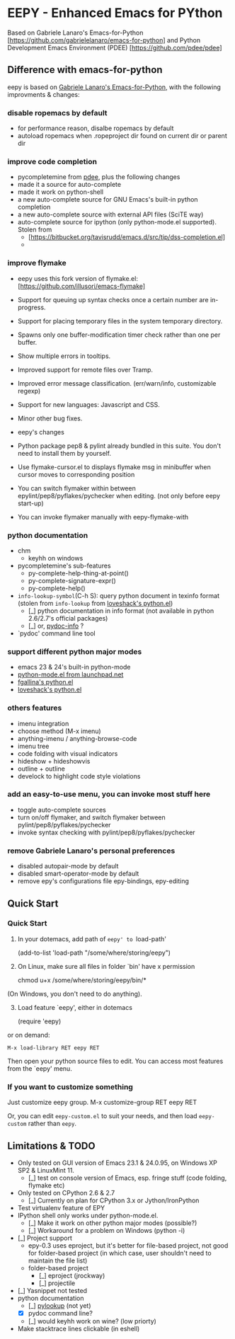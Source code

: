 
# EEPY - Enhanced Emacs for PYthon
 Based on Gabriele Lanaro's Emacs-for-Python
 [https://github.com/gabrielelanaro/emacs-for-python]
 and Python Development Emacs Environment (PDEE)
 [https://github.com/pdee/pdee]

## Difference with emacs-for-python
eepy is based on [Gabriele Lanaro's Emacs-for-Python], with the following
improvments & changes: 

[Gabriele Lanaro's Emacs-for-Python]: https://github.com/gabrielelanaro/emacs-for-python


### disable ropemacs by default

 * for performance reason, disalbe ropemacs by default
 * autoload ropemacs when .ropeproject dir found on current dir or parent dir


### improve code completion

 * pycompletemine from [pdee], plus the following changes
 * made it a source for auto-complete
 * made it work on python-shell
 * a new auto-complete source for GNU Emacs's built-in python completion
 * a new auto-complete source with external API files (SciTE way)
 * auto-complete source for ipython (only python-mode.el supported). Stolen from
    * [https://bitbucket.org/tavisrudd/emacs.d/src/tip/dss-completion.el]
    * [pdee]: https://github.com/pdee/pdee/


### improve flymake

 * eepy uses this fork version of flymake.el: [https://github.com/illusori/emacs-flymake]
 * Support for queuing up syntax checks once a certain number are in-progress.
 * Support for placing temporary files in the system temporary directory.
 * Spawns only one buffer-modification timer check rather than one per buffer.
 * Show multiple errors in tooltips.
 * Improved support for remote files over Tramp.
 * Improved error message classification. (err/warn/info, customizable regexp)
 * Support for new languages: Javascript and CSS.
 * Minor other bug fixes.
 * eepy's changes
 * Python package pep8 & pylint already bundled in this suite. You don't need to install them by yourself.
 * Use flymake-cursor.el to displays flymake msg in minibuffer when cursor moves to corresponding position
 * You can switch flymaker within between epylint/pep8/pyflakes/pychecker when editing. (not only before eepy start-up)

 * You can invoke flymaker manually with eepy-flymake-with


### python documentation

 * chm
   * keyhh on windows
 * pycompletemine's sub-features
   * py-complete-help-thing-at-point(<M-f1>)
   * py-complete-signature-expr(<M-f2>)
   * py-complete-help(<M-f3>)
 * `info-lookup-symbol`(C-h S): query python document in texinfo format (stolen from `info-lookup` from [loveshack's python.el])
   * [_] python documentation in info format (not available in python 2.6/2.7's official packages)
   * [_] or, [pydoc-info] ?
 * `pydoc' command line tool

 [loveshack's python.el]: http://www.loveshack.ukfsn.org/emacs/
 [pydoc-info]: https://bitbucket.org/jonwaltman/pydoc-info/



### support different python major modes

 * emacs 23 & 24's built-in python-mode
 * [python-mode.el from launchpad.net]
 * [fgallina's python.el]
 * [loveshack's python.el]

 [python-mode.el from launchpad.net]: https://launchpad.net/python-mode
 [fgallina's python.el]: https://github.com/fgallina/python.el
 [loveshack's python.el]: http://www.loveshack.ukfsn.org/emacs/python.el


### others features

 * imenu integration
 * choose method (M-x imenu)
 * anything-imenu / anything-browse-code
 * imenu tree
 * code folding with visual indicators
 * hideshow + hideshowvis
 * outline + outline  
 * develock to highlight code style violations


### add an easy-to-use menu, you can invoke most stuff here

 * toggle auto-complete sources
 * turn on/off flymaker, and switch flymaker between pylint/pep8/pyflakes/pychecker
 * invoke syntax checking with pylint/pep8/pyflakes/pychecker 


### remove Gabriele Lanaro's personal preferences

 * disabled autopair-mode by default
 * disabled smart-operator-mode by default 
 * remove epy's configurations file epy-bindings, epy-editing


## Quick Start

### Quick Start
1. In your dotemacs, add path of `eepy' to `load-path'

    (add-to-list 'load-path "/some/where/storing/eepy")
    
2. On Linux, make sure all files in folder `bin' have x permission

    chmod u+x /some/where/storing/eepy/bin/*
    
(On Windows, you don't need to do anything).

3. Load feature `eepy', either in dotemacs

    (require 'eepy)

or on demand:

    M-x load-library RET eepy RET
   
Then open your python source files to edit. You can access most features from the `eepy' menu.

### If you want to customize something

Just customize eepy group.
    M-x customize-group RET eepy RET

Or, you can edit `eepy-custom.el` to suit your needs, and then load `eepy-custom` rather than `eepy`.

## Limitations & TODO

 * Only tested on GUI version of Emacs 23.1 & 24.0.95, on Windows XP SP2 & LinuxMint 11.
   * [_] test on console version of Emacs, esp. fringe stuff (code folding, flymake etc)
 * Only tested on CPython 2.6 & 2.7
   * [_] Currently on plan for CPython 3.x or Jython/IronPython
 * Test virtualenv feature of EPY
 * IPython shell only works under python-mode.el.
   * [_] Make it work on other python major modes (possible?)
   * [_] Workaround for a problem on Windows (python -i)
 * [_] Project support
   * epy-0.3 uses eproject, but it's better for file-based project,
     not good for folder-based project (in which case, user shouldn't
     need to maintain the file list)
   * folder-based project
     * [_] eproject (jrockway)
     * [_] projectile 
 * [_] Yasnippet not tested
 * python documentation
   * [_] [pylookup] (not yet)
   * [X] pydoc command line?
   * [_] would keyhh work on wine? (low priorty)
 * Make stacktrace lines clickable (in eshell)


 [pylookup]: https://github.com/tsgates/pylookup

